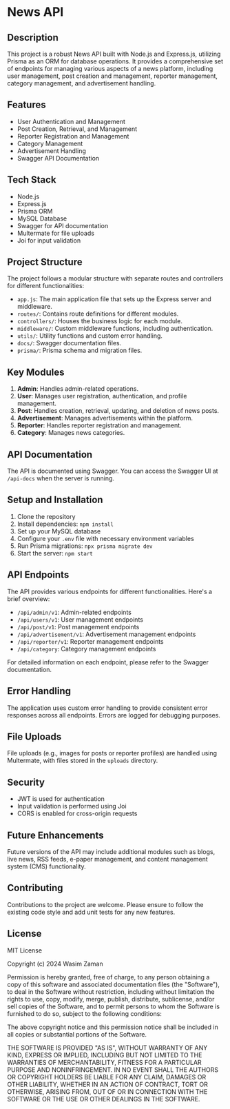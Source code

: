 # News API

## Description

This project is a robust News API built with Node.js and Express.js, utilizing Prisma as an ORM for database operations. It provides a comprehensive set of endpoints for managing various aspects of a news platform, including user management, post creation and management, reporter management, category management, and advertisement handling.

## Features

- User Authentication and Management
- Post Creation, Retrieval, and Management
- Reporter Registration and Management
- Category Management
- Advertisement Handling
- Swagger API Documentation

## Tech Stack

- Node.js
- Express.js
- Prisma ORM
- MySQL Database
- Swagger for API documentation
- Multermate for file uploads
- Joi for input validation

## Project Structure

The project follows a modular structure with separate routes and controllers for different functionalities:

- `app.js`: The main application file that sets up the Express server and middleware.
- `routes/`: Contains route definitions for different modules.
- `controllers/`: Houses the business logic for each module.
- `middleware/`: Custom middleware functions, including authentication.
- `utils/`: Utility functions and custom error handling.
- `docs/`: Swagger documentation files.
- `prisma/`: Prisma schema and migration files.

## Key Modules

1. **Admin**: Handles admin-related operations.
2. **User**: Manages user registration, authentication, and profile management.
3. **Post**: Handles creation, retrieval, updating, and deletion of news posts.
4. **Advertisement**: Manages advertisements within the platform.
5. **Reporter**: Handles reporter registration and management.
6. **Category**: Manages news categories.

## API Documentation

The API is documented using Swagger. You can access the Swagger UI at `/api-docs` when the server is running.

## Setup and Installation

1. Clone the repository
2. Install dependencies: `npm install`
3. Set up your MySQL database
4. Configure your `.env` file with necessary environment variables
5. Run Prisma migrations: `npx prisma migrate dev`
6. Start the server: `npm start`

## API Endpoints

The API provides various endpoints for different functionalities. Here's a brief overview:

- `/api/admin/v1`: Admin-related endpoints
- `/api/users/v1`: User management endpoints
- `/api/post/v1`: Post management endpoints
- `/api/advertisement/v1`: Advertisement management endpoints
- `/api/reporter/v1`: Reporter management endpoints
- `/api/category`: Category management endpoints

For detailed information on each endpoint, please refer to the Swagger documentation.

## Error Handling

The application uses custom error handling to provide consistent error responses across all endpoints. Errors are logged for debugging purposes.

## File Uploads

File uploads (e.g., images for posts or reporter profiles) are handled using Multermate, with files stored in the `uploads` directory.

## Security

- JWT is used for authentication
- Input validation is performed using Joi
- CORS is enabled for cross-origin requests

## Future Enhancements

Future versions of the API may include additional modules such as blogs, live news, RSS feeds, e-paper management, and content management system (CMS) functionality.

## Contributing

Contributions to the project are welcome. Please ensure to follow the existing code style and add unit tests for any new features.

## License

MIT License

Copyright (c) 2024 Wasim Zaman

Permission is hereby granted, free of charge, to any person obtaining a copy
of this software and associated documentation files (the "Software"), to deal
in the Software without restriction, including without limitation the rights
to use, copy, modify, merge, publish, distribute, sublicense, and/or sell
copies of the Software, and to permit persons to whom the Software is
furnished to do so, subject to the following conditions:

The above copyright notice and this permission notice shall be included in all
copies or substantial portions of the Software.

THE SOFTWARE IS PROVIDED "AS IS", WITHOUT WARRANTY OF ANY KIND, EXPRESS OR
IMPLIED, INCLUDING BUT NOT LIMITED TO THE WARRANTIES OF MERCHANTABILITY,
FITNESS FOR A PARTICULAR PURPOSE AND NONINFRINGEMENT. IN NO EVENT SHALL THE
AUTHORS OR COPYRIGHT HOLDERS BE LIABLE FOR ANY CLAIM, DAMAGES OR OTHER
LIABILITY, WHETHER IN AN ACTION OF CONTRACT, TORT OR OTHERWISE, ARISING FROM,
OUT OF OR IN CONNECTION WITH THE SOFTWARE OR THE USE OR OTHER DEALINGS IN THE
SOFTWARE.
